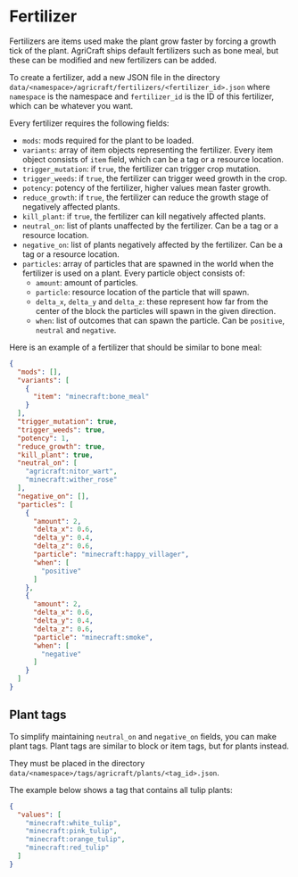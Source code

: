 ﻿
# Fertilizer

Fertilizers are items used make the plant grow faster by forcing a growth tick of the plant. AgriCraft ships default fertilizers such as bone meal, but these can be modified and new fertilizers can be added.

To create a fertilizer, add a new JSON file in the directory `data/<namespace>/agricraft/fertilizers/<fertilizer_id>.json` where `namespace` is the namespace and `fertilizer_id` is the ID of this fertilizer, which can be whatever you want.

Every fertilizer requires the following fields:
- `mods`: mods required for the plant to be loaded.
- `variants`: array of item objects representing the fertilizer. Every item object consists of `item` field, which can be a tag or a resource location.
- `trigger_mutation`: if `true`, the fertilizer can trigger crop mutation.
- `trigger_weeds`: if `true`, the fertilizer can trigger weed growth in the crop.
- `potency`: potency of the fertilizer, higher values mean faster growth.
- `reduce_growth`: if `true`, the fertilizer can reduce the growth stage of negatively affected plants.
- `kill_plant`: if `true`, the fertilizer can kill negatively affected plants.
- `neutral_on`: list of plants unaffected by the fertilizer. Can be a tag or a resource location.
- `negative_on`: list of plants negatively affected by the fertilizer. Can be a tag or a resource location.
- `particles`: array of particles that are spawned in the world when the fertilizer is used on a plant. Every particle object consists of:
	- `amount`: amount of particles.
	- `particle`: resource location of the particle that will spawn.
	- `delta_x`, `delta_y` and `delta_z`: these represent how far from the center of the block the particles will spawn in the given direction.
	- `when`: list of outcomes that can spawn the particle. Can be `positive`, `neutral` and `negative`.

Here is an example of a fertilizer that should be similar to bone meal:
```json
{
  "mods": [],
  "variants": [
    {
      "item": "minecraft:bone_meal"
    }
  ],
  "trigger_mutation": true,
  "trigger_weeds": true,
  "potency": 1,
  "reduce_growth": true,
  "kill_plant": true,
  "neutral_on": [
    "agricraft:nitor_wart",
    "minecraft:wither_rose"
  ],
  "negative_on": [],
  "particles": [
    {
      "amount": 2,
      "delta_x": 0.6,
      "delta_y": 0.4,
      "delta_z": 0.6,
      "particle": "minecraft:happy_villager",
      "when": [
        "positive"
      ]
    },
    {
      "amount": 2,
      "delta_x": 0.6,
      "delta_y": 0.4,
      "delta_z": 0.6,
      "particle": "minecraft:smoke",
      "when": [
        "negative"
      ]
    }
  ]
}
```

## Plant tags

To simplify maintaining `neutral_on` and `negative_on` fields, you can make plant tags. Plant tags are similar to block or item tags, but for plants instead.

They must be placed in the directory `data/<namespace>/tags/agricraft/plants/<tag_id>.json`.

The example below shows a tag that contains all tulip plants:
```json
{
  "values": [
    "minecraft:white_tulip",
    "minecraft:pink_tulip",
    "minecraft:orange_tulip",
    "minecraft:red_tulip"
  ]
}
```

